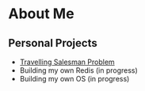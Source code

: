 <h1>About Me</h1>

<h2>Personal Projects</h2>

<ul>
  <li><a href="https://github.com/michael162188/TSP">Travelling Salesman Problem</a></li>
  <li>Building my own Redis (in progress)</li>
  <li>Building my own OS (in progress)</li>
</ul>
